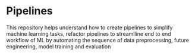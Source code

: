 # Pipelines
This repository helps understand how to create pipelines to simplify machine learning tasks, refactor pipelines to streamlline end to end workflow of ML by automating the sequence of data preprocessing, future engineering, model training and evaluation
